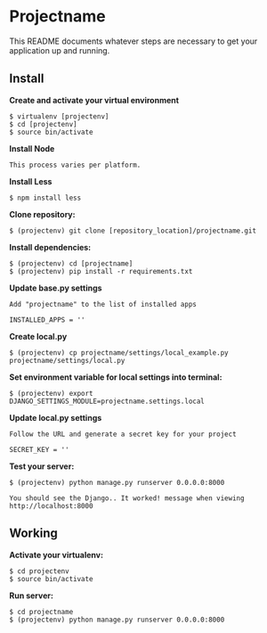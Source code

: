 Projectname
===========

This README documents whatever steps are necessary to get your application up and running.

## Install ##

**Create and activate your virtual environment**
    
    $ virtualenv [projectenv]
    $ cd [projectenv]
    $ source bin/activate

**Install Node**

    This process varies per platform.

**Install Less**

    $ npm install less

**Clone repository:**
    
    $ (projectenv) git clone [repository_location]/projectname.git

**Install dependencies:**

    $ (projectenv) cd [projectname]
    $ (projectenv) pip install -r requirements.txt

**Update base.py settings**

    Add "projectname" to the list of installed apps

    INSTALLED_APPS = ''

**Create local.py**
    
    $ (projectenv) cp projectname/settings/local_example.py projectname/settings/local.py

**Set environment variable for local settings into terminal:**

    $ (projectenv) export DJANGO_SETTINGS_MODULE=projectname.settings.local

**Update local.py settings**

    Follow the URL and generate a secret key for your project

    SECRET_KEY = ''

**Test your server:**
    
    $ (projectenv) python manage.py runserver 0.0.0.0:8000
    
    You should see the Django.. It worked! message when viewing http://localhost:8000


## Working ##

**Activate your virtualenv:**
    
    $ cd projectenv
    $ source bin/activate
    
**Run server:**
    
    $ cd projectname
    $ (projectenv) python manage.py runserver 0.0.0.0:8000
